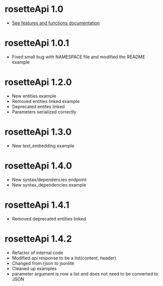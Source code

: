 # rosetteApi 1.0
- [See features and functions documentation](https://developer.rosette.com/features-and-functions)

# rosetteApi 1.0.1
- Fixed small bug with NAMESPACE file and modified the README example

# rosetteApi 1.2.0
- New entities example
- Removed entities linked example
- Deprecated entites linked
- Parameters serialized correctly

# rosetteApi 1.3.0
- New text_embedding example

# rosetteApi 1.4.0
- New syntax/dependencies endpoint
- New syntax_dependencies example

# rosetteApi 1.4.1
- Removed deprecated entities linked

# rosetteApi 1.4.2
- Refactor of internal code
- Modified api response to be a list(content, header)
- Changed from rjson to jsonlite
- Cleaned up examples
- parameter argument is now a list and does not need to be converted to JSON